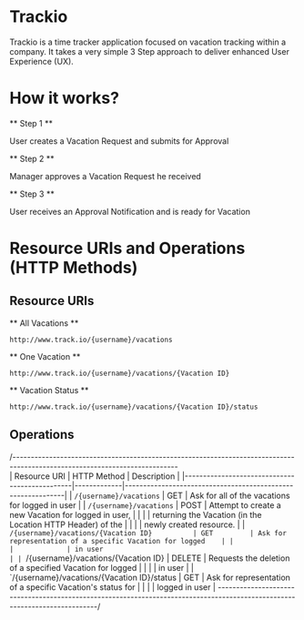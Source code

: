# Trackio

Trackio is a time tracker application focused on vacation tracking within a company. It takes a very simple 3 Step
approach to deliver enhanced User Experience (UX).

# How it works?

** Step 1 **

User creates a Vacation Request and submits for Approval

** Step 2 **

Manager approves a Vacation Request he received

** Step 3 **

User receives an Approval Notification and is ready for Vacation

# Resource URIs and Operations (HTTP Methods)

## Resource URIs

** All Vacations **

`http://www.track.io/{username}/vacations`

** One Vacation **

`http://www.track.io/{username}/vacations/{Vacation ID}`

** Vacation Status **

`http://www.track.io/{username}/vacations/{Vacation ID}/status`

## Operations

/---------------------------------------------------------------------------------------------------------------------------\
| Resource URI                           		| HTTP Method | Description                                                 |
|-----------------------------------------------|-------------|-------------------------------------------------------------|
| `/{username}/vacations`                 		| GET         | Ask for all of the vacations for logged in user             |
| `/{username}/vacations`                 		| POST        | Attempt to create a new Vacation for logged in user,        |
|                                         		|             | returning the Vacation (in the Location HTTP Header) of the |
|                                         		|             | newly created resource.                                     |
| `/{username}/vacations/{Vacation ID}    		| GET         | Ask for representation of a specific Vacation for logged    |
|                                         		|             | in user                                                     |
| `/{username}/vacations/{Vacation ID}    		| DELETE      | Requests the deletion of a specified Vacation for logged    |
|                                         		|             | in user                                                     |
| `/{username}/vacations/{Vacation ID}/status   | GET         | Ask for representation of a specific Vacation's status for  |
|                                         		|             | logged in user                                              |
\---------------------------------------------------------------------------------------------------------------------------/
